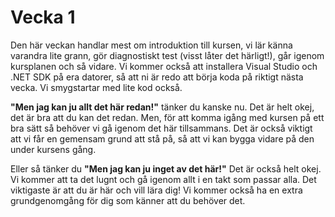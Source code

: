 # Vecka 1

Den här veckan handlar mest om introduktion till kursen, vi lär känna varandra lite grann, gör diagnostiskt test (visst låter det härligt!), går igenom kursplanen och så vidare. Vi kommer också att installera Visual Studio och .NET SDK på era datorer, så att ni är redo att börja koda på riktigt nästa vecka. Vi smygstartar med lite kod också.

**"Men jag kan ju allt det här redan!"** tänker du kanske nu. Det är helt okej, det är bra att du kan det redan. Men, för att komma igång med kursen på ett bra sätt så behöver vi gå igenom det här tillsammans. Det är också viktigt att vi får en gemensam grund att stå på, så att vi kan bygga vidare på den under kursens gång.

Eller så tänker du **"Men jag kan ju inget av det här!"** Det är också helt okej. Vi kommer att ta det lugnt och gå igenom allt i en takt som passar alla. Det viktigaste är att du är här och vill lära dig! Vi kommer också ha en extra grundgenomgång för dig som känner att du behöver det.